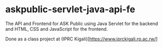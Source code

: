 # askpublic-servlet-java-api-fe
The API and Frontend for ASK Public using Java Servlet for the backend and HTML, CSS and JavaScript for the frontend.


Done as a class project at (IPRC Kigali)[https://www.iprckigali.rp.ac.rw/]
